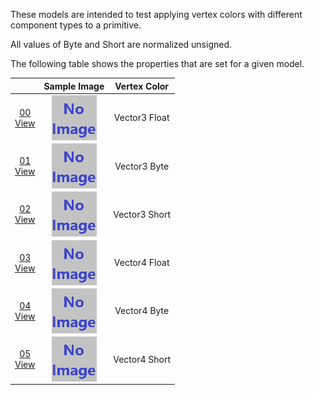 These models are intended to test applying vertex colors with different component types to a primitive.  

All values of Byte and Short are normalized unsigned.  

The following table shows the properties that are set for a given model.  

|   | Sample Image | Vertex Color |
| :---: | :---: | :---: |
| [00](Primitive_VertexColor_00.gltf)<br>[View](https://bghgary.github.io/glTF-Asset-Generator/Preview/BabylonJS/?fileName=Primitive_VertexColor_00.gltf) | [<img src="Thumbnails/Primitive_VertexColor_00.png" align="middle">](SampleImages/Primitive_VertexColor_00.png) | Vector3 Float |
| [01](Primitive_VertexColor_01.gltf)<br>[View](https://bghgary.github.io/glTF-Asset-Generator/Preview/BabylonJS/?fileName=Primitive_VertexColor_01.gltf) | [<img src="Thumbnails/Primitive_VertexColor_01.png" align="middle">](SampleImages/Primitive_VertexColor_01.png) | Vector3 Byte |
| [02](Primitive_VertexColor_02.gltf)<br>[View](https://bghgary.github.io/glTF-Asset-Generator/Preview/BabylonJS/?fileName=Primitive_VertexColor_02.gltf) | [<img src="Thumbnails/Primitive_VertexColor_02.png" align="middle">](SampleImages/Primitive_VertexColor_02.png) | Vector3 Short |
| [03](Primitive_VertexColor_03.gltf)<br>[View](https://bghgary.github.io/glTF-Asset-Generator/Preview/BabylonJS/?fileName=Primitive_VertexColor_03.gltf) | [<img src="Thumbnails/Primitive_VertexColor_03.png" align="middle">](SampleImages/Primitive_VertexColor_03.png) | Vector4 Float |
| [04](Primitive_VertexColor_04.gltf)<br>[View](https://bghgary.github.io/glTF-Asset-Generator/Preview/BabylonJS/?fileName=Primitive_VertexColor_04.gltf) | [<img src="Thumbnails/Primitive_VertexColor_04.png" align="middle">](SampleImages/Primitive_VertexColor_04.png) | Vector4 Byte |
| [05](Primitive_VertexColor_05.gltf)<br>[View](https://bghgary.github.io/glTF-Asset-Generator/Preview/BabylonJS/?fileName=Primitive_VertexColor_05.gltf) | [<img src="Thumbnails/Primitive_VertexColor_05.png" align="middle">](SampleImages/Primitive_VertexColor_05.png) | Vector4 Short |
 
